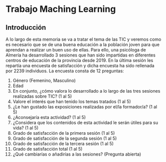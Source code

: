 # Trabajo Maching Learning
 
## Introducción 

A lo largo de esta memoria se va a tratar el tema de las TIC y veremos como es necesario que se de una buena educación a la población joven para que aprendan a realizar un buen uso de ellas. 
Para ello, una psicóloga de Almería ha desarrollado 3 sesiones que han sido impartidas en diferentes centros de educación de la provincia desde 2019. En la última sesión les repartía una encuesta de satisfacción y dicha encuesta ha sido rellenada por 2239 individuos.
La encuesta consta de 12 preguntas:
1.	Género (Femenino, Masculino)
2.	Edad
3.	En conjunto, ¿cómo valora lo desarrollado a lo largo de las tres sesiones realizadas sobre TIC? (1 al 5)
4.	Valore el interés que han tenido los temas tratados (1 al 5)
5.	¿Le han gustado las exposiciones realizadas por el/la formador/a? (1 al 5)
6.	¿Aconsejaría esta actividad? (1 al 5)
7.	¿Considera que los contenidos de esta actividad le serán útiles para su vida? (1 al 5)
8.	Grado de satisfacción de la primera sesión (1 al 5)
9.	Grado de satisfacción de la segunda sesión (1 al 5)
10.	Grado de satisfacción de la tercera sesión (1 al 5)
11.	Grado de satisfacción total (1 al 5)
12.	¿Qué cambiarías o añadirías a las sesiones? (Pregunta abierta)

